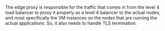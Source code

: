 The edge proxy is responsible for the traffic that comes in from the level 4 load balancer to proxy it properly as a level 4 balancer to the actual nodes, and most specifically the VM instances on the nodes that are running the actual applications. So, it also needs to handle TLS termination.
